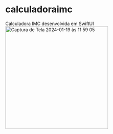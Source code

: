 # calculadoraimc
Calculadora IMC desenvolvida em SwiftUI <img width="321" alt="Captura de Tela 2024-01-19 às 11 59 05" src="https://github.com/guidzn1/calculadoraimc/assets/137710444/d8f2cf8a-302a-4db3-ae94-e5ce5b2d292d">
